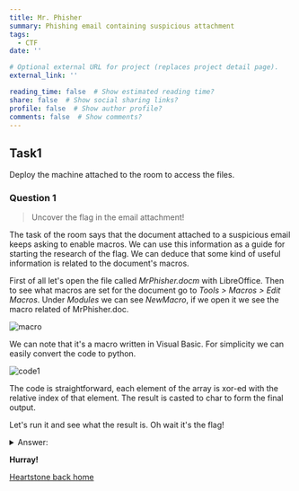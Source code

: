```yaml
---
title: Mr. Phisher
summary: Phishing email containing suspicious attachment
tags:
  - CTF
date: ''

# Optional external URL for project (replaces project detail page).
external_link: ''

reading_time: false  # Show estimated reading time?
share: false  # Show social sharing links?
profile: false  # Show author profile?
comments: false  # Show comments?
---
```

## Task1
Deploy the machine attached to the room to access the files. 
### Question 1
> Uncover the flag in the email attachment!

The task of the room says that the document attached to a suspicious email keeps asking to enable macros.
We can use this information as a guide for starting the research of the flag. We can deduce that some kind of useful information is related to the document's macros.

First of all let's open the file called *MrPhisher.docm* with LibreOffice. Then to see what macros are set for the document go to *Tools > Macros > Edit Macros*.
Under *Modules* we can see *NewMacro*, if we open it we see the macro related of MrPhisher.doc.

![macro](https://user-images.githubusercontent.com/70201797/180665401-31f055cb-5f80-4056-a9d9-a3e45ce1e1a9.png)

We can note that it's a macro written in Visual Basic. For simplicity we can easily convert the code to python.

![code1](https://user-images.githubusercontent.com/70201797/180665413-6ece7625-e923-4fdf-8515-eec88e8c4e44.png)

The code is straightforward, each element of the array is xor-ed with the relative index of that element. The result is casted to char to form the final output. 

Let's run it and see what the result is. Oh wait it's the flag!

<details>
  <summary>Answer:</summary>
  <p>
	flag{a39a07a239aacd40c948d852a5c9f8d1}
  </p>
</details>


**Hurray!**

[Heartstone back home](https://matteogreek.github.io/)
